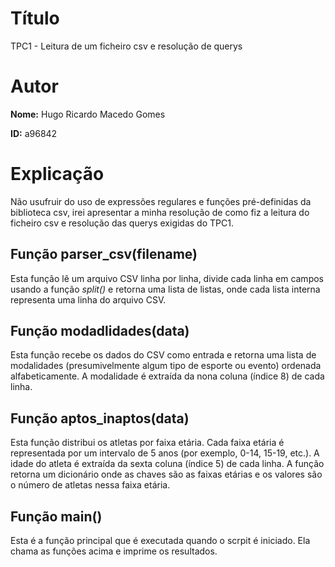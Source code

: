 # Título 
TPC1 - Leitura de um ficheiro csv e resolução de querys

# Autor
**Nome:** Hugo Ricardo Macedo Gomes

**ID:** a96842

# Explicação
Não usufruir do uso de expressões regulares e funções pré-definidas da biblioteca csv, irei apresentar a minha resolução de como fiz a leitura do ficheiro csv e resolução das querys exigidas do TPC1.

## Função parser_csv(filename)
Esta função lê um arquivo CSV linha por linha, divide cada linha em campos usando a função *split()* e retorna uma lista de listas, onde cada lista interna representa uma linha do arquivo CSV.

## Função modadlidades(data)
Esta função recebe os dados do CSV como entrada e retorna uma lista de modalidades (presumivelmente algum tipo de esporte ou evento) ordenada alfabeticamente. A modalidade é extraída da nona coluna (índice 8) de cada linha.

## Função aptos_inaptos(data)
Esta função distribui os atletas por faixa etária. Cada faixa etária é representada por um intervalo de 5 anos (por exemplo, 0-14, 15-19, etc.). A idade do atleta é extraída da sexta coluna (índice 5) de cada linha. A função retorna um dicionário onde as chaves são as faixas etárias e os valores são o número de atletas nessa faixa etária.

## Função main()
Esta é a função principal que é executada quando o scrpit é iniciado. Ela chama as funções acima e imprime os resultados.